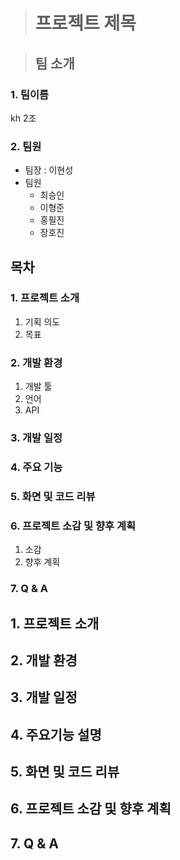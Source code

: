 ># 프로젝트 제목

>## 팀 소개

### 1. 팀이름
kh 2조  
### 2. 팀원
- 팀장 : 이현성
- 팀원 
  - 최승인
  - 이형준
  - 홍필진
  - 장호진

<h2>목차</h2>
<h3>1. 프로젝트 소개</h3>
<ol>
  <li>기획 의도</li>
  <li>목표</li>
</ol>
<h3>2. 개발 환경</h3>
<ol>
  <li>개발 툴</li>
  <li>언어</li>
  <li>API</li>
</ol>
<h3>3. 개발 일정</h3>
<h3>4. 주요 기능</h3>
<h3>5. 화면 및 코드 리뷰</h3>
<h3>6. 프로젝트 소감 및 향후 계획</h3>
<ol>
  <li>소감</li>
  <li>향후 계획</li>
</ol>
<h3>7. Q & A</h3>


## 1. 프로젝트 소개

## 2. 개발 환경

## 3. 개발 일정

## 4. 주요기능 설명

## 5. 화면 및 코드 리뷰

## 6. 프로젝트 소감 및 향후 계획

## 7. Q & A






